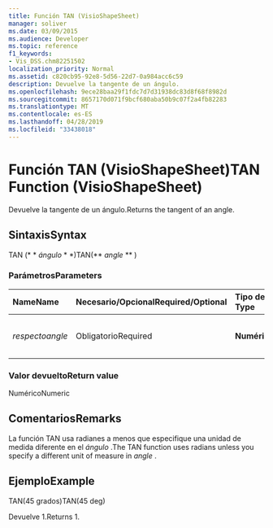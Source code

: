 ```yaml
---
title: Función TAN (VisioShapeSheet)
manager: soliver
ms.date: 03/09/2015
ms.audience: Developer
ms.topic: reference
f1_keywords:
- Vis_DSS.chm82251502
localization_priority: Normal
ms.assetid: c820cb95-92e8-5d56-22d7-0a984acc6c59
description: Devuelve la tangente de un ángulo.
ms.openlocfilehash: 9ece28baa29f1fdc7d7d31938dc83d8f68f8982d
ms.sourcegitcommit: 8657170d071f9bcf680aba50b9c07f2a4fb82283
ms.translationtype: MT
ms.contentlocale: es-ES
ms.lasthandoff: 04/28/2019
ms.locfileid: "33438018"
---
```

# <a name="tan-function-visioshapesheet"></a><span data-ttu-id="0c95f-103">Función TAN (VisioShapeSheet)</span><span class="sxs-lookup"><span data-stu-id="0c95f-103">TAN Function (VisioShapeSheet)</span></span>

<span data-ttu-id="0c95f-104">Devuelve la tangente de un ángulo.</span><span class="sxs-lookup"><span data-stu-id="0c95f-104">Returns the tangent of an angle.</span></span>
  
## <a name="syntax"></a><span data-ttu-id="0c95f-105">Sintaxis</span><span class="sxs-lookup"><span data-stu-id="0c95f-105">Syntax</span></span>

<span data-ttu-id="0c95f-106">TAN (\* \* *ángulo* \* \*)</span><span class="sxs-lookup"><span data-stu-id="0c95f-106">TAN(\*\* *angle* \*\* )</span></span> 
  
### <a name="parameters"></a><span data-ttu-id="0c95f-107">Parámetros</span><span class="sxs-lookup"><span data-stu-id="0c95f-107">Parameters</span></span>

|<span data-ttu-id="0c95f-108">**Name**</span><span class="sxs-lookup"><span data-stu-id="0c95f-108">**Name**</span></span>|<span data-ttu-id="0c95f-109">**Necesario/Opcional**</span><span class="sxs-lookup"><span data-stu-id="0c95f-109">**Required/Optional**</span></span>|<span data-ttu-id="0c95f-110">**Tipo de datos**</span><span class="sxs-lookup"><span data-stu-id="0c95f-110">**Data Type**</span></span>|<span data-ttu-id="0c95f-111">**Descripción**</span><span class="sxs-lookup"><span data-stu-id="0c95f-111">**Description**</span></span>|
|:-----|:-----|:-----|:-----|
| <span data-ttu-id="0c95f-112">_respecto_</span><span class="sxs-lookup"><span data-stu-id="0c95f-112">_angle_</span></span> <br/> |<span data-ttu-id="0c95f-113">Obligatorio</span><span class="sxs-lookup"><span data-stu-id="0c95f-113">Required</span></span>  <br/> |<span data-ttu-id="0c95f-114">**Numérico**</span><span class="sxs-lookup"><span data-stu-id="0c95f-114">**Numeric**</span></span> <br/> |<span data-ttu-id="0c95f-115">Ángulo del que se va a obtener la tangente.</span><span class="sxs-lookup"><span data-stu-id="0c95f-115">The angle of which to get the tangent.</span></span>  <br/> |
   
### <a name="return-value"></a><span data-ttu-id="0c95f-116">Valor devuelto</span><span class="sxs-lookup"><span data-stu-id="0c95f-116">Return value</span></span>

<span data-ttu-id="0c95f-117">Numérico</span><span class="sxs-lookup"><span data-stu-id="0c95f-117">Numeric</span></span>
  
## <a name="remarks"></a><span data-ttu-id="0c95f-118">Comentarios</span><span class="sxs-lookup"><span data-stu-id="0c95f-118">Remarks</span></span>

<span data-ttu-id="0c95f-119">La función TAN usa radianes a menos que especifique una unidad de medida diferente en el *ángulo* .</span><span class="sxs-lookup"><span data-stu-id="0c95f-119">The TAN function uses radians unless you specify a different unit of measure in  *angle*  .</span></span> 
  
## <a name="example"></a><span data-ttu-id="0c95f-120">Ejemplo</span><span class="sxs-lookup"><span data-stu-id="0c95f-120">Example</span></span>

<span data-ttu-id="0c95f-121">TAN(45 grados)</span><span class="sxs-lookup"><span data-stu-id="0c95f-121">TAN(45 deg)</span></span> 
  
<span data-ttu-id="0c95f-122">Devuelve 1.</span><span class="sxs-lookup"><span data-stu-id="0c95f-122">Returns 1.</span></span> 
  

